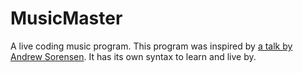  MusicMaster
 =======

A live coding music program. This program was inspired by [a talk by Andrew Sorensen](https://www.youtube.com/watch?v=yY1FSsUV-8c). It has its own syntax to learn and live by.
